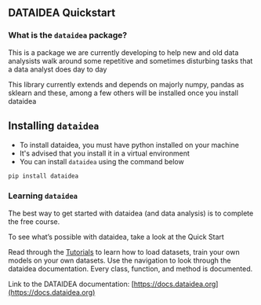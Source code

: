 ## DATAIDEA Quickstart

### What is the `dataidea` package?

This is a package we are currently developing to help new and old data analysists walk around some repetitive and sometimes disturbing tasks that a data analyst does day to day

This library currently extends and depends on majorly numpy, pandas as sklearn and these, among a few others will be installed once you install dataidea

## Installing `dataidea`

- To install dataidea, you must have python installed on your machine
- It's advised that you install it in a virtual environment
- You can install `dataidea` using the command below

```python
pip install dataidea
```

### Learning `dataidea`

The best way to get started with dataidea (and data analysis) is to complete the free course.

To see what’s possible with dataidea, take a look at the Quick Start

Read through the [Tutorials](https://docs.dataidea.org) to learn how to load datasets, train your own models on your own datasets. Use the navigation to look through the dataidea documentation. Every class, function, and method is documented.

Link to the DATAIDEA documentation: [https://docs.dataidea.org](https://docs.dataidea.org)